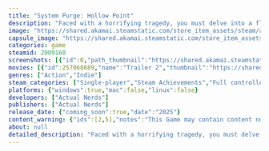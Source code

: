 ```yaml
---
title: "System Purge: Hollow Point"
description: "Faced with a horrifying tragedy, you must delve into a flowering realm of memories and nightmares to save your dead lover. SYSTEM PURGE - Hollow Point is a challenging, atmospheric, and action-packed 2D platformer."
image: "https://shared.akamai.steamstatic.com/store_item_assets/steam/apps/2009160/header.jpg?t=1730135855"
capsule_image: "https://shared.akamai.steamstatic.com/store_item_assets/steam/apps/2009160/capsule_231x87.jpg?t=1730135855"
categories: game
steamid: 2009160
screenshots: [{"id":0,"path_thumbnail":"https://shared.akamai.steamstatic.com/store_item_assets/steam/apps/2009160/ss_e41395627a641d6d01621311e8856a6ed382ab4c.600x338.jpg?t=1730135855","path_full":"https://shared.akamai.steamstatic.com/store_item_assets/steam/apps/2009160/ss_e41395627a641d6d01621311e8856a6ed382ab4c.1920x1080.jpg?t=1730135855"},{"id":1,"path_thumbnail":"https://shared.akamai.steamstatic.com/store_item_assets/steam/apps/2009160/ss_7613b7715e997e20fa30c46047fbd73ae29138ea.600x338.jpg?t=1730135855","path_full":"https://shared.akamai.steamstatic.com/store_item_assets/steam/apps/2009160/ss_7613b7715e997e20fa30c46047fbd73ae29138ea.1920x1080.jpg?t=1730135855"},{"id":2,"path_thumbnail":"https://shared.akamai.steamstatic.com/store_item_assets/steam/apps/2009160/ss_c53e85f6368f0b4ba20cd3fa06a4ea97b5e09e9f.600x338.jpg?t=1730135855","path_full":"https://shared.akamai.steamstatic.com/store_item_assets/steam/apps/2009160/ss_c53e85f6368f0b4ba20cd3fa06a4ea97b5e09e9f.1920x1080.jpg?t=1730135855"},{"id":3,"path_thumbnail":"https://shared.akamai.steamstatic.com/store_item_assets/steam/apps/2009160/ss_5a0e67d205799ff4a018647489a0c34880872a6d.600x338.jpg?t=1730135855","path_full":"https://shared.akamai.steamstatic.com/store_item_assets/steam/apps/2009160/ss_5a0e67d205799ff4a018647489a0c34880872a6d.1920x1080.jpg?t=1730135855"},{"id":4,"path_thumbnail":"https://shared.akamai.steamstatic.com/store_item_assets/steam/apps/2009160/ss_3c61926c868f3ebc94dd34617119b7b66afbc8b6.600x338.jpg?t=1730135855","path_full":"https://shared.akamai.steamstatic.com/store_item_assets/steam/apps/2009160/ss_3c61926c868f3ebc94dd34617119b7b66afbc8b6.1920x1080.jpg?t=1730135855"},{"id":5,"path_thumbnail":"https://shared.akamai.steamstatic.com/store_item_assets/steam/apps/2009160/ss_f9986b539515640eae5ca7d844f29955ba6d5c3b.600x338.jpg?t=1730135855","path_full":"https://shared.akamai.steamstatic.com/store_item_assets/steam/apps/2009160/ss_f9986b539515640eae5ca7d844f29955ba6d5c3b.1920x1080.jpg?t=1730135855"}]
movies: [{"id":257068689,"name":"Trailer 2","thumbnail":"https://shared.akamai.steamstatic.com/store_item_assets/steam/apps/257068689/c4e61efd4edb4406b97fa725be6a9af219b6fb22/movie_600x337.jpg?t=1730127945","webm":{"480":"http://video.akamai.steamstatic.com/store_trailers/257068689/movie480_vp9.webm?t=1730127945","max":"http://video.akamai.steamstatic.com/store_trailers/257068689/movie_max_vp9.webm?t=1730127945"},"mp4":{"480":"http://video.akamai.steamstatic.com/store_trailers/257068689/movie480.mp4?t=1730127945","max":"http://video.akamai.steamstatic.com/store_trailers/257068689/movie_max.mp4?t=1730127945"},"highlight":true},{"id":257039471,"name":"Trailer 1","thumbnail":"https://shared.akamai.steamstatic.com/store_item_assets/steam/apps/257039471/movie.293x165.jpg?t=1730127949","webm":{"480":"http://video.akamai.steamstatic.com/store_trailers/257039471/movie480_vp9.webm?t=1730127949","max":"http://video.akamai.steamstatic.com/store_trailers/257039471/movie_max_vp9.webm?t=1730127949"},"mp4":{"480":"http://video.akamai.steamstatic.com/store_trailers/257039471/movie480.mp4?t=1730127949","max":"http://video.akamai.steamstatic.com/store_trailers/257039471/movie_max.mp4?t=1730127949"},"highlight":true}]
genres: ["Action","Indie"]
steam_categories: ["Single-player","Steam Achievements","Full controller support"]
platforms: {"windows":true,"mac":false,"linux":false}
developers: ["Actual Nerds"]
publishers: ["Actual Nerds"]
release_date: {"coming_soon":true,"date":"2025"}
content_warning: {"ids":[2,5],"notes":"This Game may contain content not appropriate for all ages, or may not be appropriate for viewing at work: Realistic Violence or Gore, General Mature Content"}
about: null
detailed_description: "Faced with a horrifying tragedy, you must delve into a flowering realm of memories and nightmares to save your dead lover. SYSTEM PURGE - Hollow Point is a challenging, atmospheric, and action-packed 2D platformer.<br />\r\n<br />\r\nHOLLOW POINT<br />\r\nCloned flesh is no substitute; you’ve saved no one real. Hollow Point continues the story of the first System Purge, adding six new surreal sectors to explore. Survive a litany of new obstacles and monstrous threats as you delve into the System’s very foundations…and beyond.<br />\r\n<br />\r\nBEARTRAP MODE<br />\r\nAfter you've finished Hollow Point, tackle the game’s hardest challenge in Beartrap Mode. Play through an alternate story which remixes and redesigns every level from the original game, adding new obstacles, new secrets, and 4 brutally difficult boss encounters.  <br />\r\n<br />\r\nSPEEDRUN MODE<br />\r\nPut your skills to the test in 2 new speedrun categories. Jumps, deaths, and uncovered secrets are now tracked during each run."
---
```


